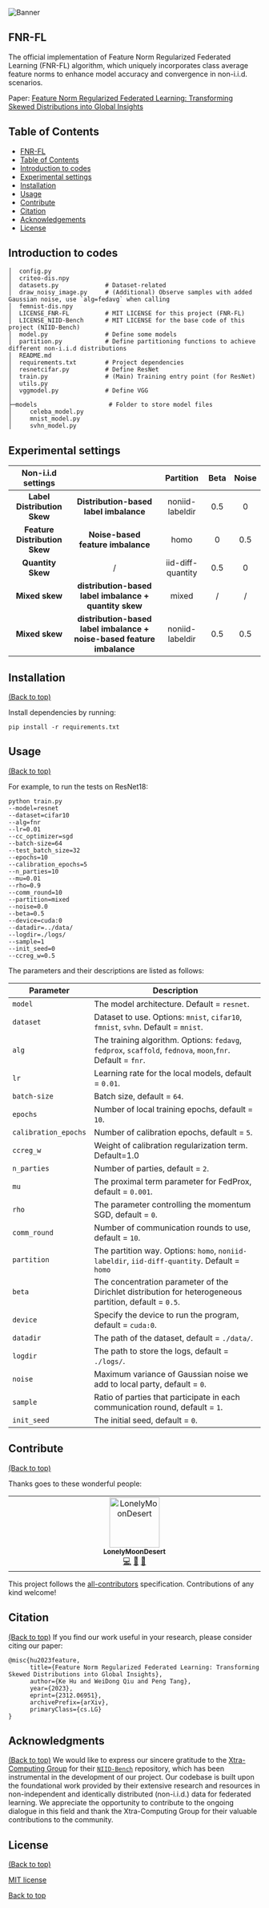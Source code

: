 ![Banner](https://cdn.jsdelivr.net/gh/LonelyMoonDesert/BlogImgBed2@main/img/20231211183533.png)

## FNR-FL

The official implementation of Feature Norm Regularized Federated Learning (FNR-FL) algorithm, which uniquely incorporates class average feature norms to enhance model accuracy and convergence in non-i.i.d. scenarios.

Paper: [Feature Norm Regularized Federated Learning: Transforming Skewed Distributions into Global Insights](https://arxiv.org/abs/2312.06951)



## Table of Contents

- [FNR-FL](#project-title)
- [Table of Contents](#table-of-contents)
- [Introduction to codes](#introduction-to-codes)
- [Experimental settings](#experimental-settings)
- [Installation](#installation)
- [Usage](#usage)
- [Contribute](#contribute)
- [Citation](#citation)
- [Acknowledgements](#acknowledgements)
- [License](#license)

## Introduction to codes

```shell
│  config.py	
│  criteo-dis.npy
│  datasets.py             # Dataset-related
│  draw_noisy_image.py     # (Additional) Observe samples with added Gaussian noise, use `alg=fedavg` when calling
│  femnist-dis.npy
│  LICENSE_FNR-FL          # MIT LICENSE for this project (FNR-FL)
│  LICENSE_NIID-Bench      # MIT LICENSE for the base code of this project (NIID-Bench)
│  model.py                # Define some models
│  partition.py            # Define partitioning functions to achieve different non-i.i.d distributions
│  README.md
│  requirements.txt        # Project dependencies
│  resnetcifar.py          # Define ResNet
│  train.py                # (Main) Training entry point (for ResNet)
│  utils.py
│  vggmodel.py             # Define VGG
│        
├─models                    # Folder to store model files
│     celeba_model.py
│     mnist_model.py
│     svhn_model.py

```

## Experimental settings

|    **Non-i.i.d settings**     |                                                              |   **Partition**   | **Beta** | **Noise** |
| :---------------------------: | :----------------------------------------------------------: | :---------------: | :------: | :-------: |
|  **Label Distribution Skew**  |            **Distribution-based label imbalance**            |  noniid-labeldir  |   0.5    |     0     |
| **Feature Distribution Skew** |              **Noise-based feature imbalance**               |       homo        |    0     |    0.5    |
|       **Quantity Skew**       |                              /                               | iid-diff-quantity |   0.5    |     0     |
|        **Mixed skew**         |    **distribution-based label imbalance + quantity skew**    |       mixed       |    /     |     /     |
|        **Mixed skew**         | **distribution-based label imbalance + noise-based feature imbalance** |  noniid-labeldir  |   0.5    |    0.5    |

## Installation

[(Back to top)](#table-of-contents)

Install dependencies by running:

```shell
pip install -r requirements.txt
```



## Usage
[(Back to top)](#table-of-contents)

For example, to run the tests on ResNet18:

```shell
python train.py 
--model=resnet
--dataset=cifar10
--alg=fnr
--lr=0.01
--cc_optimizer=sgd
--batch-size=64
--test_batch_size=32
--epochs=10
--calibration_epochs=5
--n_parties=10
--mu=0.01
--rho=0.9
--comm_round=10
--partition=mixed
--noise=0.0
--beta=0.5
--device=cuda:0
--datadir=../data/
--logdir=./logs/
--sample=1
--init_seed=0
--ccreg_w=0.5
```

The parameters and their descriptions are listed as follows:

| Parameter            | Description                                                  |
| -------------------- | ------------------------------------------------------------ |
| `model`              | The model architecture. Default = `resnet`.                  |
| `dataset`            | Dataset to use. Options: `mnist`, `cifar10`, `fmnist`, `svhn`. Default = `mnist`. |
| `alg`                | The training algorithm. Options: `fedavg`, `fedprox`, `scaffold`, `fednova`, `moon`,`fnr`. Default = `fnr`. |
| `lr`                 | Learning rate for the local models, default = `0.01`.        |
| `batch-size`         | Batch size, default = `64`.                                  |
| `epochs`             | Number of local training epochs, default = `10`.             |
| `calibration_epochs` | Number of calibration epochs, default = `5`.                 |
| `ccreg_w`            | Weight of calibration regularization term. Default=1.0       |
| `n_parties`          | Number of parties, default = `2`.                            |
| `mu`                 | The proximal term parameter for FedProx, default = `0.001`.  |
| `rho`                | The parameter controlling the momentum SGD, default = `0`.   |
| `comm_round`         | Number of communication rounds to use, default = `10`.       |
| `partition`          | The partition way. Options: `homo`, `noniid-labeldir`,  `iid-diff-quantity`. Default = `homo` |
| `beta`               | The concentration parameter of the Dirichlet distribution for heterogeneous partition, default = `0.5`. |
| `device`             | Specify the device to run the program, default = `cuda:0`.   |
| `datadir`            | The path of the dataset, default = `./data/`.                |
| `logdir`             | The path to store the logs, default = `./logs/`.             |
| `noise`              | Maximum variance of Gaussian noise we add to local party, default = `0`. |
| `sample`             | Ratio of parties that participate in each communication round, default = `1`. |
| `init_seed`          | The initial seed, default = `0`.                             |

## Contribute
[(Back to top)](#table-of-contents)

Thanks goes to these wonderful people:

<table>
  <tbody>
    <tr>
      <td align="center" valign="top" width="14.28%"><a href="https://github.com/LonelyMoonDesert"><img src="https://avatars.githubusercontent.com/u/56340292?v=4" width="100px;" alt="LonelyMoonDesert"/><br /><sub><b>LonelyMoonDesert</b></sub></a><br /><a href="https://github.com/LonelyMoonDesert/FNR-FL/commits?author=LonelyMoonDesert" title="Code">💻</a> <a href="" title="Design">🎨</a> <a href="" title="Ideas, Planning, & Feedback">🤔</a></td>
    </tr>
  </tbody>
</table>

This project follows the [all-contributors](https://github.com/all-contributors/all-contributors) specification. Contributions of any kind welcome!

## Citation
[(Back to top)](#table-of-contents)
If you find our work useful in your research, please consider citing our paper:

```shell
@misc{hu2023feature,
      title={Feature Norm Regularized Federated Learning: Transforming Skewed Distributions into Global Insights}, 
      author={Ke Hu and WeiDong Qiu and Peng Tang},
      year={2023},
      eprint={2312.06951},
      archivePrefix={arXiv},
      primaryClass={cs.LG}
}
```



## Acknowledgments
[(Back to top)](#table-of-contents)
We would like to express our sincere gratitude to the [Xtra-Computing Group](https://github.com/Xtra-Computing) for their [`NIID-Bench`](https://github.com/Xtra-Computing/NIID-Bench) repository, which has been instrumental in the development of our project. Our codebase is built upon the foundational work provided by their extensive research and resources in non-independent and identically distributed (non-i.i.d.) data for federated learning. We appreciate the opportunity to contribute to the ongoing dialogue in this field and thank the Xtra-Computing Group for their valuable contributions to the community.

## License

[(Back to top)](#table-of-contents)

[MIT license](./LICENSE_FNR-FL)

























































[Back to top](#table-of-contents)
